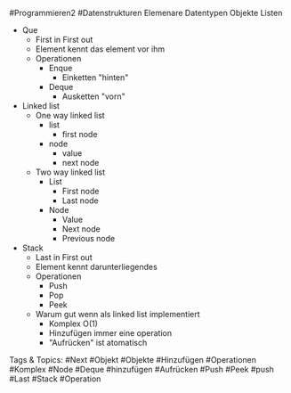  #Programmieren2 #Datenstrukturen Elemenare Datentypen
 Objekte
 Listen
  - Que
    - First in First out
    - Element kennt das element vor ihm
    - Operationen
      - Enque
        - Einketten "hinten"
      - Deque
        - Ausketten "vorn"
  - Linked list
    - One way linked list
      - list
        - first node
      - node
        - value
        - next node
    - Two way linked list
      - List
        - First node
        - Last node
      - Node
        - Value
        - Next node
        - Previous node
  - Stack
    - Last in First out
    - Element kennt darunterliegendes
    - Operationen
      - Push
      - Pop
      - Peek
    - Warum gut wenn als linked list implementiert
      - Komplex O(1)
      - Hinzufügen immer eine operation
      - "Aufrücken" ist atomatisch

   Tags & Topics:
   #Next
   #Objekt
   #Objekte
   #Hinzufügen
   #Operationen
   #Komplex
   #Node
   #Deque
   #hinzufügen
   #Aufrücken
   #Push
   #Peek
   #push
   #Last
   #Stack
   #Operation